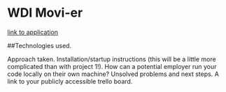 # WDI Movi-er

[link to application](https://enigmatic-river-26198.herokuapp.com/)
[]()

##Technologies used.

Approach taken.
Installation/startup instructions (this will be a little more complicated than with project 1!). How can a potential employer run your code locally on their own machine?
Unsolved problems and next steps.
A link to your publicly accessible trello board.
